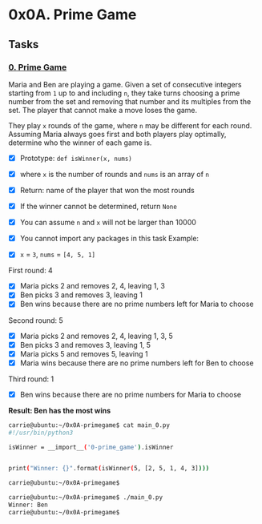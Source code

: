 # 0x0A. Prime Game

## Tasks
### [0. Prime Game](./0-prime_game.py)

Maria and Ben are playing a game. Given a set of consecutive integers starting from `1` up to and including `n`, they take turns choosing a prime number from the set and removing that number and its multiples from the set. The player that cannot make a move loses the game.

They play `x` rounds of the game, where `n` may be different for each round. Assuming Maria always goes first and both players play optimally, determine who the winner of each game is.

- [x] Prototype: `def isWinner(x, nums)`
- [x] where `x` is the number of rounds and `nums` is an array of `n`
- [x] Return: name of the player that won the most rounds
- [x] If the winner cannot be determined, return `None`
- [x] You can assume `n` and `x` will not be larger than 10000
- [x] You cannot import any packages in this task
Example:

- [x] `x` = `3`, `nums` = `[4, 5, 1]`

First round: 4

- [x] Maria picks 2 and removes 2, 4, leaving 1, 3
- [x] Ben picks 3 and removes 3, leaving 1
- [x] Ben wins because there are no prime numbers left for Maria to choose

Second round: 5

- [x] Maria picks 2 and removes 2, 4, leaving 1, 3, 5
- [x] Ben picks 3 and removes 3, leaving 1, 5
- [x] Maria picks 5 and removes 5, leaving 1
- [x] Maria wins because there are no prime numbers left for Ben to choose

Third round: 1

- [x] Ben wins because there are no prime numbers for Maria to choose

**Result: Ben has the most wins**
```sh
carrie@ubuntu:~/0x0A-primegame$ cat main_0.py
#!/usr/bin/python3

isWinner = __import__('0-prime_game').isWinner


print("Winner: {}".format(isWinner(5, [2, 5, 1, 4, 3])))

carrie@ubuntu:~/0x0A-primegame$
```
```sh
carrie@ubuntu:~/0x0A-primegame$ ./main_0.py
Winner: Ben
carrie@ubuntu:~/0x0A-primegame$
```